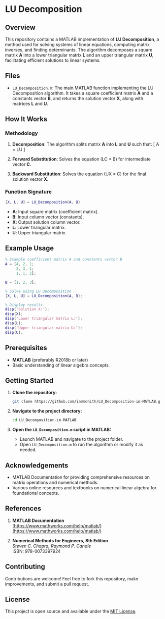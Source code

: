# LU Decomposition

## Overview

This repository contains a MATLAB implementation of **LU Decomposition**, a method used for solving systems of linear equations, computing matrix inverses, and finding determinants. The algorithm decomposes a square matrix **A** into a lower triangular matrix **L** and an upper triangular matrix **U**, facilitating efficient solutions to linear systems.

## Files

- `LU_Decomposition.m`: The main MATLAB function implementing the LU Decomposition algorithm. It takes a square coefficient matrix **A** and a constants vector **B**, and returns the solution vector **X**, along with matrices **L** and **U**.

## How It Works

### Methodology

1. **Decomposition**: The algorithm splits matrix **A** into **L** and **U** such that:
   \[
   A = LU
   \]
   
2. **Forward Substitution**: Solves the equation \(LC = B\) for intermediate vector **C**.

3. **Backward Substitution**: Solves the equation \(UX = C\) for the final solution vector **X**.

### Function Signature
```matlab
[X, L, U] = LU_Decomposition(A, B)
```
- **A**: Input square matrix (coefficient matrix).
- **B**: Input column vector (constants).
- **X**: Output solution column vector.
- **L**: Lower triangular matrix.
- **U**: Upper triangular matrix.

## Example Usage

```matlab
% Example coefficient matrix A and constants vector B
A = [4, 2, 1;
     2, 3, 1;
     1, 1, 2];

B = [1; 2; 3];

% Solve using LU Decomposition
[X, L, U] = LU_Decomposition(A, B);

% Display results
disp('Solution X:');
disp(X);
disp('Lower triangular matrix L:');
disp(L);
disp('Upper triangular matrix U:');
disp(U);
```

## Prerequisites

- **MATLAB** (preferably R2018b or later)
- Basic understanding of linear algebra concepts.

## Getting Started

1. **Clone the repository:**
   ```bash
   git clone https://github.com/iammohith/LU_Decomposition-in-MATLAB.git
   ```

2. **Navigate to the project directory:**
   ```bash
   cd LU_Decomposition-in-MATLAB
   ```

3. **Open the `LU_Decomposition.m` script in MATLAB:**
   - Launch MATLAB and navigate to the project folder.
   - Open `LU_Decomposition.m` to run the algorithm or modify it as needed.

## Acknowledgements

- MATLAB Documentation for providing comprehensive resources on matrix operations and numerical methods.
- Various online resources and textbooks on numerical linear algebra for foundational concepts.

## References

1. **MATLAB Documentation**  
   [https://www.mathworks.com/help/matlab/](https://www.mathworks.com/help/matlab/)

2. **Numerical Methods for Engineers, 8th Edition**  
   *Steven C. Chapra, Raymond P. Canale*  
   ISBN: 978-0073397924

## Contributing

Contributions are welcome! Feel free to fork this repository, make improvements, and submit a pull request.

## License

This project is open source and available under the [MIT License](LICENSE).

